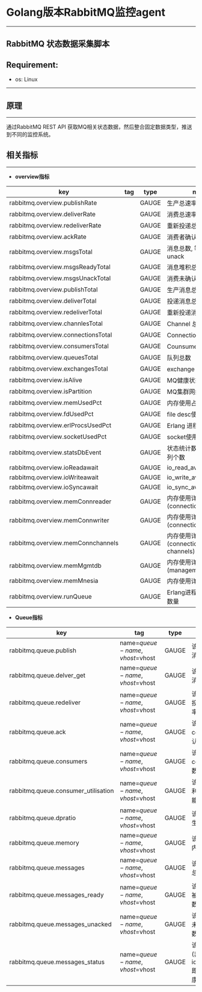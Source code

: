 # Golang版本RabbitMQ监控agent
-----

RabbitMQ 状态数据采集脚本
-----------------------------------------------------------

## Requirement:
- os: Linux

-----------------------------------------------------------

## 原理
-----------------------------------------------------------
通过RabbitMQ REST API 获取MQ相关状态数据，然后整合固定数据类型，推送到不同的监控系统。

## 相关指标
------------------------------------------------
- **overview指标**

| key | tag | type | note |
|-----|-----|------|------|
|rabbitmq.overview.publishRate| |GAUGE|生产总速率|
|rabbitmq.overview.deliverRate| |GAUGE|消费总速率|
|rabbitmq.overview.redeliverRate| |GAUGE|重新投递总速率|
|rabbitmq.overview.ackRate| |GAUGE|消费者确认总速率|
|rabbitmq.overview.msgsTotal| |GAUGE|消息总数, 等于ready + unack|
|rabbitmq.overview.msgsReadyTotal| |GAUGE|消息堆积总数|
|rabbitmq.overview.msgsUnackTotal| |GAUGE|消费未确认消息总数|
|rabbitmq.overview.publishTotal| |GAUGE|生产消息总数|
|rabbitmq.overview.deliverTotal| |GAUGE|投递消息总数|
|rabbitmq.overview.redeliverTotal| |GAUGE|重新投递消息总数|
|rabbitmq.overview.channlesTotal| |GAUGE|Channel 总数|
|rabbitmq.overview.connectionsTotal| |GAUGE|Connection 总数|
|rabbitmq.overview.consumersTotal| |GAUGE|Counsumer总数|
|rabbitmq.overview.queuesTotal| |GAUGE|队列总数|
|rabbitmq.overview.exchangesTotal| |GAUGE|exchange 总数|
|rabbitmq.overview.isAlive| |GAUGE|MQ健康状态|
|rabbitmq.overview.isPartition| |GAUGE|MQ集群网络分区状态|
|rabbitmq.overview.memUsedPct| |GAUGE|内存使用占比|
|rabbitmq.overview.fdUsedPct| |GAUGE|file desc使用占比|
|rabbitmq.overview.erlProcsUsedPct| |GAUGE|Erlang 进程使用占比|
|rabbitmq.overview.socketUsedPct| |GAUGE|socket使用占比|
|rabbitmq.overview.statsDbEvent| |GAUGE|状态统计数据库事件队列个数|
|rabbitmq.overview.ioReadawait| |GAUGE|io_read_avg_wait_time|
|rabbitmq.overview.ioWriteawait| |GAUGE|io_write_avg_wait_time|
|rabbitmq.overview.ioSyncawait| |GAUGE|io_sync_avg_wait_time|
|rabbitmq.overview.memConnreader| |GAUGE|内存使用详情(connections reader)|
|rabbitmq.overview.memConnwriter| |GAUGE|内存使用详情(connections writer)|
|rabbitmq.overview.memConnchannels| |GAUGE|内存使用详情(connections channels)|
|rabbitmq.overview.memMgmtdb| |GAUGE|内存使用详情(management db)|
|rabbitmq.overview.memMnesia| |GAUGE|内存使用详情(Mnesia)|
|rabbitmq.overview.runQueue| |GAUGE|Erlang进程run_queue数量|

- **Queue指标**

| key | tag | type | note |
|-----|-----|------|------|
|rabbitmq.queue.publish|name=$queue-name,vhost=$vhost|GAUGE|该队列生产消息速率|
|rabbitmq.queue.delver_get|name=$queue-name,vhost=$vhost|GAUGE|该队列投递消息速率|
|rabbitmq.queue.redeliver|name=$queue-name,vhost=$vhost|GAUGE|该队列重新投递消息速率|
|rabbitmq.queue.ack|name=$queue-name,vhost=$vhost|GAUGE|该队列consumer确认消息速率|
|rabbitmq.queue.consumers|name=$queue-name,vhost=$vhost|GAUGE|该队列consumer个数|
|rabbitmq.queue.consumer_utilisation|name=$queue-name,vhost=$vhost|GAUGE|该队列消费利用率(消费能力)|
|rabbitmq.queue.dpratio|name=$queue-name,vhost=$vhost|GAUGE|该队列消费生产速率比|
|rabbitmq.queue.memory|name=$queue-name,vhost=$vhost|GAUGE|该队列所占内存字节数|
|rabbitmq.queue.messages|name=$queue-name,vhost=$vhost|GAUGE|该队列消息总数|
|rabbitmq.queue.messages_ready|name=$queue-name,vhost=$vhost|GAUGE|该队列等待被消费消息数|
|rabbitmq.queue.messages_unacked|name=$queue-name,vhost=$vhost|GAUGE|该队列消费未确认消息数|
|rabbitmq.queue.messages_status|name=$queue-name,vhost=$vhost|GAUGE|该队列状态(非idle/running,即认为不健康)|




